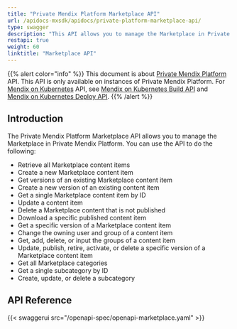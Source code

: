 ```yaml
---
title: "Private Mendix Platform Marketplace API"
url: /apidocs-mxsdk/apidocs/private-platform-marketplace-api/
type: swagger
description: "This API allows you to manage the Marketplace in Private Mendix Platform."
restapi: true
weight: 60
linktitle: "Marketplace API"
---
```


{{% alert color="info" %}}
This document is about [Private Mendix Platform](/private-mendix-platform/) API. This API is only available on instances of Private Mendix Platform. For [Mendix on Kubernetes](/developerportal/deploy/private-cloud/) API, see [Mendix on Kubernetes Build API](/apidocs-mxsdk/apidocs/private-cloud-build-api/) and [Mendix on Kubernetes Deploy API](/apidocs-mxsdk/apidocs/private-cloud-deploy-api/).
{{% /alert %}}

## Introduction

The Private Mendix Platform Marketplace API allows you to manage the Marketplace in Private Mendix Platform. You can use the API to do the following:

* Retrieve all Marketplace content items
* Create a new Marketplace content item
* Get versions of an existing Marketplace content item
* Create a new version of an existing content item
* Get a single Marketplace content item by ID
* Update a content item
* Delete a Marketplace content that is not published
* Download a specific published content item
* Get a specific version of a Marketplace content item
* Change the owning user and group of a content item
* Get, add, delete, or input the groups of a content item
* Update, publish, retire, activate, or delete a specific version of a Marketplace content item
* Get all Marketplace categories
* Get a single subcategory by ID
* Create, update, or delete a subcategory

## API Reference

{{< swaggerui src="/openapi-spec/openapi-marketplace.yaml"  >}}
